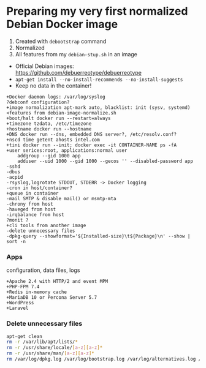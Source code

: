 # Preparing my very first normalized Debian Docker image

1. Created with `debootstrap` command
2. Normalized
3. All features from my `debian-stup.sh` in an image


- Official Debian images: https://github.com/debuerreotype/debuerreotype
- `apt-get install --no-install-recommends --no-install-suggests`
- Keep no data in the container!

```
+Docker daemon logs: /var/log/syslog
?debconf configuration?
+image normalization apt-mark auto, blacklist: init (sysv, systemd) <features from debian-image-normalize.sh
+boot/halt docker run --restart=always
+timezone tzdata, /etc/timezone
+hostname docker run --hostname
+DNS docker run --dns, embedded DNS server?, /etc/resolv.conf?
+nscd time getent ahosts intel.com
+tini docker run --init; docker exec -it CONTAINER-NAME ps -fA
+user serices:root, applications:normal user
    addgroup --gid 1000 app
    adduser --uid 1000 --gid 1000 --gecos '' --disabled-password app
-sshd
-dbus
-acpid
-rsyslog,logrotate STDOUT, STDERR -> Docker logging
-cron in host/container?
+queue in container
-mail SMTP & disable mail() or msmtp-mta
-chrony from host
-haveged from host
-irqbalance from host
?monit ?
+cli tools from another image
-delete unnecessary files
-dpkg-query --showformat='${Installed-size}\t${Package}\n' --show | sort -n
```

### Apps

configuration, data files, logs

```
+Apache 2.4 with HTTP/2 and event MPM
+PHP-FPM 7.4
+Redis in-memory cache
+MariaDB 10 or Percona Server 5.7
+WordPress
+Laravel
```

### Delete unnecessary files

```bash
apt-get clean
rm -r /var/lib/apt/lists/*
rm -r /usr/share/locale/[a-z][a-z]*
rm -r /usr/share/man/[a-z][a-z]*
rm /var/log/dpkg.log /var/log/bootstrap.log /var/log/alternatives.log /var/cache/ldconfig/aux-cache
```
